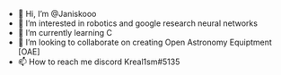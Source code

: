 - 👋 Hi, I’m @Janiskooo
- 👀 I’m interested in robotics and google research neural networks
- 🌱 I’m currently learning C
- 💞️ I’m looking to collaborate on creating Open Astronomy Equiptment [OAE]
- 📫 How to reach me discord Kreal1sm#5135
<!---
Janiskooo/Janiskooo is a ✨ special ✨ repository because its `README.md` (this file) appears on your GitHub profile.
You can click the Preview link to take a look at your changes.
--->
